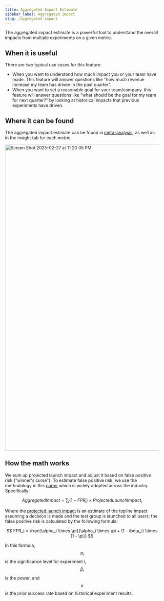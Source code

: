 ```yaml
---
title: Aggregated Impact Estimate
sidebar_label: Aggregated Impact
slug: /aggregated-impact
---
```

The aggregated impact estimate is a powerful tool to understand the overall impacts from multiple experiments on a given metric.

## When it is useful
There are two typical use cases for this feature:
- When you want to understand how much impact you or your team have made. This feature will answer questions like "how much revenue increase my team has driven in the past quarter".
- When you want to set a reasonable goal for your team/company. this feature will answer questions like "what should be the goal for my team for next quarter?" by looking at historical impacts that previous experiments have driven.

## Where it can be found
The aggregated impact estimate can be found in [meta-analysis](https://docs.statsig.com/experimentation/meta-analysis), as well as in the insight tab for each metric.

<img width="1003" alt="Screen Shot 2025-02-27 at 11 20 05 PM" src="https://github.com/user-attachments/assets/430563dc-4794-4d69-a314-36c76a6fcf74" />

## How the math works
We sum up projected launch impact and adjust it based on false positive risk ("winner's curse"). To estimate false positive risk, we use the methodology in this [paper](https://dl.acm.org/doi/10.1145/3534678.3539160) which is widely adopted across the industry. Specifically:

$$
Aggregated Impact=\sum_{i}{(1 - FPR_i) \times Projected Launch Impact_i}
$$

Where the [projected launch impact](https://docs.statsig.com/stats-engine/topline-impact/) is an estimate of the topline impact assuming a decision is made and the test group is launched to all users; the false positive risk is calculated by the following formula:

$$
FPR_i = \frac{\alpha_i \times \pi}{\alpha_i \times \pi + (1 - \beta_i) \times (1 - \pi)}
$$

In this formula, $$\alpha_i$$ is the significance level for experiment i, $$\beta_i$$ is the power, and $$\pi$$ is the prior success rate based on historical experiment results.

